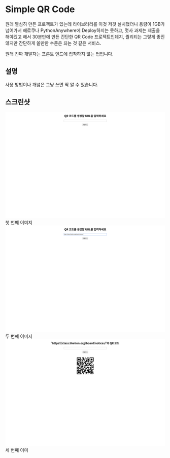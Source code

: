 # Simple QR Code
원래 열심히 만든 프로젝트가 있는데 라이브러리를 이것 저것 설치했더니 용량이 1GB가 넘어가서 헤로쿠나 PythonAnywhere에 Deploy하지는 못하고, 멋사 과제는 제출을 해야겠고 해서 30분만에 만든 간단한 QR Code 프로젝트인데지, 퀄리티는 그렇게 좋진 않지만 간단하게 쓸만한 수준은 되는 것 같은 서비스.

원래 진짜 개발자는 프론트 엔드에 집착하지 않는 법입니다.

## 설명
사용 방법이나 개념은 그냥 쓰면 딱 알 수 있습니다.

## 스크린샷
![](screenshots/core01.png)
첫 번쨰 이미지
![](screenshots/core02.png)
두 번쨰 이미지
![](screenshots/core03.png)
세 번쨰 이미